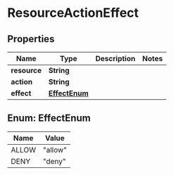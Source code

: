 

# ResourceActionEffect


## Properties

| Name | Type | Description | Notes |
|------------ | ------------- | ------------- | -------------|
|**resource** | **String** |  |  |
|**action** | **String** |  |  |
|**effect** | [**EffectEnum**](#EffectEnum) |  |  |



## Enum: EffectEnum

| Name | Value |
|---- | -----|
| ALLOW | &quot;allow&quot; |
| DENY | &quot;deny&quot; |



